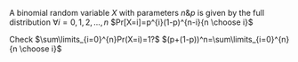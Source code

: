 A binomial random variable $X$ with parameters $n \& p$  is given by the full distribution
$\forall i = 0,1,2,...,n$ 
$Pr[X=i]=p^{i}(1-p)^{n-i}{n \choose i}$

Check
$\sum\limits_{i=0}^{n}Pr(X=i)=1?$
$(p+(1-p))^n=\sum\limits_{i=0}^{n}{n \choose i}$